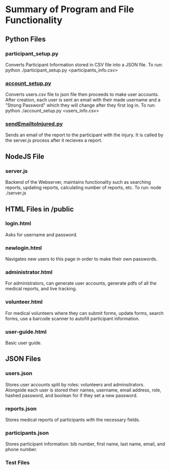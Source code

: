 # Summary of Program and File Functionality

## Python Files
### participant_setup.py
Converts Participant Information stored in CSV file into a JSON file.
To run: python ./participant_setup.py <participants_info.csv>
### [account_setup.py](/account_setup.py)
Converts users.csv file to json file then proceeds to make user accounts.
After creation, each user is sent an email with their made username and a "Strong Password"
which they will change after they first log in.
To run: python ./account_setup.py  <users_info.csv>
### [sendEmailtoInjured.py](/sendEmailtoInjured.py)
Sends an email of the report to the participant with the injury.
It is called by the server.js process after it recieves a report.
## NodeJS File
### server.js
Backend of the Webserver, maintains functionality such as searching reports, updating reports, calculating number of reports, etc.
To run: node ./server.js
## HTML Files in /public
### login.html
Asks for username and password.
### newlogin.html
Navigates new users to this page in order to make their own passwords.
### administrator.html
For administrators, can generate user accounts, generate pdfs of all the medical reports, and live tracking.
### volunteer.html
For medical volunteers where they can submit forms, update forms, search forms, use a barcode scanner to autofill participant information.
### user-guide.html
Basic user guide.
## JSON Files
### users.json
Stores user accounts split by roles: volunteers and adminsitrators.
Alongside each user is stored their names, username, email address, role, hashed password, and boolean for if they set a new password.
### reports.json
Stores medical reports of participants with the necessary fields.
### participants.json
Stores participant information: bib number, first name, last name, email, and phone number.
### Test Files


